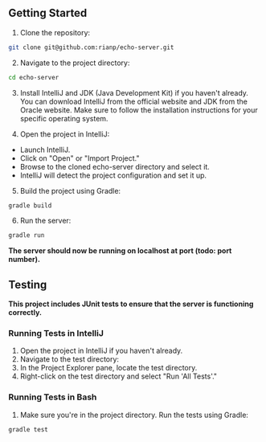 ## Getting Started
1. Clone the repository:
```bash
git clone git@github.com:rianp/echo-server.git
```

2. Navigate to the project directory:
```bash
cd echo-server
```

3. Install IntelliJ and JDK (Java Development Kit) if you haven't already. You can download IntelliJ from the official website and JDK from the Oracle website. Make sure to follow the installation instructions for your specific operating system.

4. Open the project in IntelliJ:
- Launch IntelliJ.
- Click on "Open" or "Import Project."
- Browse to the cloned echo-server directory and select it.
- IntelliJ will detect the project configuration and set it up.

5. Build the project using Gradle:
```bash
gradle build
```

6. Run the server:
```bash
gradle run
```

**The server should now be running on localhost at port (todo: port number).**

## Testing
**This project includes JUnit tests to ensure that the server is functioning correctly.**

### Running Tests in IntelliJ
1. Open the project in IntelliJ if you haven't already.
2. Navigate to the test directory:
3. In the Project Explorer pane, locate the test directory.
4. Right-click on the test directory and select "Run 'All Tests'."

### Running Tests in Bash
1. Make sure you're in the project directory.
Run the tests using Gradle:
```bash
gradle test
```

